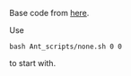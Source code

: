 Base code from [here](https://github.com/pranz24/pytorch-soft-actor-critic).

Use
```
bash Ant_scripts/none.sh 0 0
```
to start with.